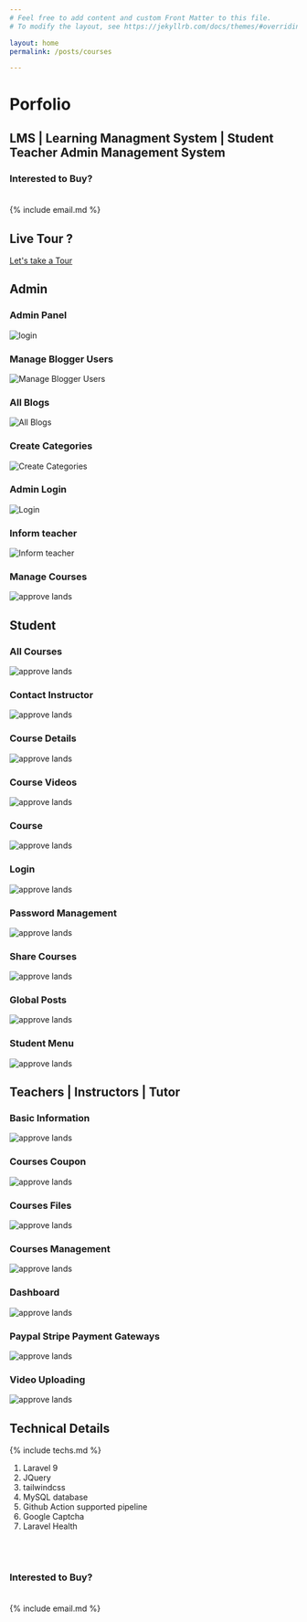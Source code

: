 ```yaml
---
# Feel free to add content and custom Front Matter to this file.
# To modify the layout, see https://jekyllrb.com/docs/themes/#overriding-theme-defaults

layout: home
permalink: /posts/courses

---
```



# Porfolio
## LMS | Learning Managment System | Student Teacher Admin Management System
### Interested to Buy? <br/><br/>
{% include email.md %}

## Live Tour ?
<a href="https://lyskills.com/" class="red font2" target="_blank">Let's take a Tour</a>

## Admin
### Admin Panel
![login](/assets/imgs/courses/admin/admin_panel.jpg)

### Manage Blogger Users
![Manage Blogger Users](/assets/imgs/courses/admin/blogger_usr.jpg)

### All Blogs
![All Blogs](/assets/imgs/courses/admin/blogs.jpg)

### Create Categories
![Create Categories](/assets/imgs/courses/admin/categories.jpg)

### Admin Login
![Login](/assets/imgs/courses/admin/login.jpg)

### Inform teacher
![Inform teacher](/assets/imgs/courses/admin/ins_not.jpg)

### Manage Courses
![approve lands](/assets/imgs/courses/admin/published_courses.jpg)

## Student
### All Courses
![approve lands](/assets/imgs/courses/student/all_courses.jpg)

### Contact Instructor
![approve lands](/assets/imgs/courses/student/contact.jpg)


### Course Details
![approve lands](/assets/imgs/courses/student/course_detail.jpg)


### Course Videos
![approve lands](/assets/imgs/courses/student/course_video.jpg)

### Course
![approve lands](/assets/imgs/courses/student/courses.jpg)


### Login
![approve lands](/assets/imgs/courses/student/login.jpg)

### Password Management
![approve lands](/assets/imgs/courses/student/pass_mgmt.jpg)

### Share Courses
![approve lands](/assets/imgs/courses/student/share_course.jpg)

### Global Posts
![approve lands](/assets/imgs/courses/student/site_posts.jpg)

### Student Menu
![approve lands](/assets/imgs/courses/student/student%20menu.jpg)

## Teachers | Instructors | Tutor
### Basic Information
![approve lands](/assets/imgs/courses/teacher/basic_info.png)

### Courses Coupon
![approve lands](/assets/imgs/courses/teacher/courses_coupon.png)

### Courses Files
![approve lands](/assets/imgs/courses/teacher/courses_files.png)

### Courses Management
![approve lands](/assets/imgs/courses/teacher/courses_mgmt.png)

### Dashboard
![approve lands](/assets/imgs/courses/teacher/dashboard.png)

### Paypal Stripe Payment Gateways
![approve lands](/assets/imgs/courses/teacher/paypal_stripe.png)

### Video Uploading
![approve lands](/assets/imgs/courses/teacher/video_uploading.png)




## Technical Details

{% include techs.md %}

1. Laravel 9
2. JQuery
3. tailwindcss
4. MySQL database
5. Github Action supported pipeline
6. Google Captcha
7. Laravel Health
<!----------------------------------------------------------------------------->
<br/><br/>
### Interested to Buy? <br/><br/>
{% include email.md %}
